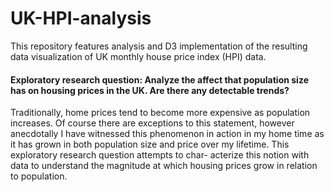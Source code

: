 # UK-HPI-analysis
This repository features analysis and D3 implementation of the resulting data visualization of UK monthly house price index (HPI) data.

#### Exploratory research question: Analyze the affect that population size has on housing prices in the UK. Are there any detectable trends?
Traditionally, home prices tend to become more expensive as population increases. Of course there are exceptions to this statement, however anecdotally I have witnessed this phenomenon in action in my home time as it has grown in both population size and price over my lifetime. This exploratory research question attempts to char- acterize this notion with data to understand the magnitude at which housing prices grow in relation to population.
